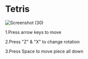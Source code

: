# Tetris

![Screenshot (30)](https://user-images.githubusercontent.com/45245111/211423574-0422a1ee-5f54-4147-9164-7b69a56215f7.png)


1.Press arrow keys to move

2.Press "Z" & "X" to change rotation

3.Press Space to move piece all down

